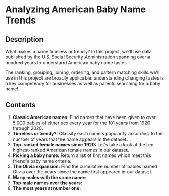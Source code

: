 # Analyzing American Baby Name Trends
## Description 
What makes a name timeless or trendy? In this project, we'll use data published by the U.S. Social Security Administration spanning over a hundred years to understand American baby name tastes.

The ranking, grouping, joining, ordering, and pattern matching skills we'll use in this project are broadly applicable: understanding changing tastes is a key competency for businesses as well as parents searching for a baby name!
## Contents
1. **Classic American names:** Find names that have been given to over 5,000 babies of either sex every year for the 101 years from 1920 through 2020.
2. **Timeless or trendy?:** Classify each name's popularity according to the number of years that the name appears in the dataset.
3. **Top-ranked female names since 1920:** Let's take a look at the ten highest-ranked American female names in our dataset.
4. **Picking a baby name:** Return a list of first names which meet this friend's baby name criteria.
5. **The Olivia expansion:** Find the cumulative number of babies named Olivia over the years since the name first appeared in our dataset.
6. **Many males with the same name:**
7. **Top male names over the years:**
8. **The most years at number one:**